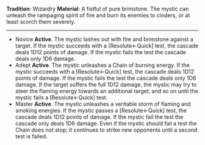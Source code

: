 **Tradition**: Wizardry
**Material**: A fistful of pure brimstone. 
The mystic can unleash the rampaging spirit of fire and burn its enemies to cinders, or at least scorch them severely.

---
- Novice **Active**. The mystic lashes out with fire and brimstone against a target. If the mystic succeeds with a [Resolute←Quick] test, the cascade deals 1D12 points of damage. If the mystic fails the test the cascade deals only 1D6 damage.
- Adept **Active**. The mystic unleashes a Chain of burning energy. If the mystic succeeds with a [Resolute←Quick] test, the cascade deals 1D12 points of damage. If the mystic fails the test the cascade deals only 1D6 damage. If the target suffers the full 1D12 damage, the mystic may try to steer the flaming energy towards an additional target, and so on until the mystic fails a [Resolute←Quick] test.
- Master **Active**. The mystic unleashes a veritable storm of flaming and smoking energies. If the mystic passes a [Resolute←Quick] test, the cascade deals 1D12 points of damage. If the mystic fail the test the cascade only deals 1D6 damage. Even if the mystic should fail a test the Chain does not stop; it continues to strike new opponents until a second test is failed.